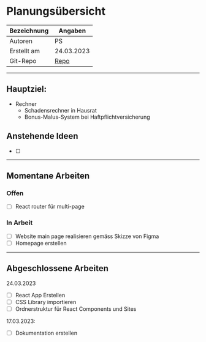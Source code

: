 # Planungsübersicht
| Bezeichnung | Angaben |
| - | - |
| Autoren | PS |
| Erstellt am | 24.03.2023 |
| Git-Repo | [Repo](https://github.com/bambuk-sh/project_versicherungsrechner) |

---
## Hauptziel:
- Rechner
	- Schadensrechner in Hausrat
	- Bonus-Malus-System bei Haftpflichtversicherung


## Anstehende Ideen
- [ ] 

---

## Momentane Arbeiten

### Offen
- [ ] React router für multi-page

### In Arbeit
- [ ] Website main page realisieren gemäss Skizze von Figma
- [ ] Homepage erstellen

---

## Abgeschlossene Arbeiten
24.03.2023
- [ ] React App Erstellen
- [ ] CSS Library importieren
- [ ] Ordnerstruktur für React Components und Sites

17.03.2023:
- [ ] Dokumentation erstellen



